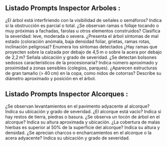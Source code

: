 ## Listado Prompts Inspector Arboles : 

¿El árbol está interfiriendo con la visibilidad de señales o semáforos? Indica si la obstrucción es parcial o total.
¿Se observan ramas o follaje tocando o muy próximas a fachadas, farolas u otros elementos construidos? Clasifica la severidad: leve, moderada o severa.
¿Presenta el árbol síntomas de mal estado (coloración anómala, baja densidad foliar, grietas, ramas rotas, inclinación peligrosa)? Enumera los síntomas detectados
¿Hay ramas que proyecten sobre la calzada por debajo de 4,5 m o sobre la acera por debajo de 2,2 m? Señala ubicación y grado de severidad.
¿Se detectan bolsones sedosos característicos de la procesionaria? Indica número aproximado y proximidad a zonas sensibles (colegios, parques).
¿Aparecen estructuras de gran tamaño (> 40 cm) en la copa, como nidos de cotorras? Describe su diámetro aproximado y posición en el árbol.

## Listado Prompts Inspector Alcorques : 

¿Se observan levantamientos en el pavimento adyacente al alcorque? Indica su ubicación y grado de severidad.
¿El alcorque está vacío? Indica si hay restos de tierra, piedras o basura.
¿Se observa un tocón de árbol en el alcorque? Indica su altura aproximada y ubicación.
¿La cobertura de malas hierbas es superior al 50% de la superficie del alcorque? Indica su altura y densidad.
¿Se aprecian charcos o encharcamientos en el alcorque o la acera adyacente? Indica su ubicación y grado de severidad.